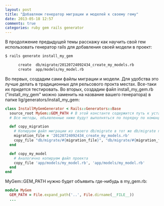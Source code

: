```yaml
---
layout: post
title: "Добавляем генератор миграции и моделей к своему гему"
date: 2013-05-18 12:57
comments: true
categories: ruby gem rails generator
---
```


В продолжение предыдущей темы расскажу как научить свой гем использовать генератор rails для добавления своей модели в проект:

``` bash
$ rails generate install_my_gem

      create  db/migrate/20120724092434_create_my_models.rb
      create  app/models/my_model.rb
```

Во первых, создадим сами файлы миграции и модели. Для удобства это лучше делать в традиционных для рельсового прокта местах. Все-таки их придется тестировать. Во вторых, создадим файл install_my_gem.rb ("install_my_gem" можно заменить на название вашего генератора) в папке lig/generators/install_my_gem:

``` ruby
class InstallMyGemGenerator < Rails::Generators::Base
  source_root MyGem::GEM_PATH # В этой константе содержится путь к установленному гему
  # Все методы, объявленные ниже будут выполняться по порядку по команде rails generate install_my_gem

  def copy_migration
    # Копируем файл миграции из своего db/migrate в тот же db/migrate проекта
    migration_file = '20120724092434_create_my_models.rb'
    copy_file "db/migrate/#{migration_file}", "db/migrate/#{migration_file}"
  end

  def copy_my_model
    # Аналогично копируем файл проекта
    copy_file 'app/models/my_model.rb', 'app/models/my_model.rb'
  end
end
```

MyGem::GEM_PATH нужно будет объявить где-нибудь в my_gem.rb:
``` ruby
module MyGem
  GEM_PATH = File.expand_path('..', File.dirname(__FILE__))
  ...
```


